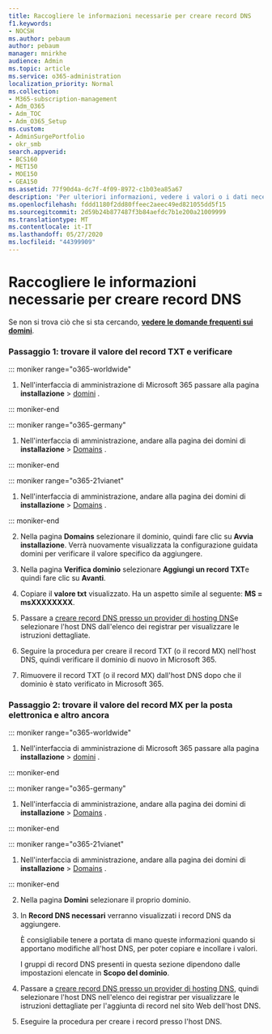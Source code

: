 ```yaml
---
title: Raccogliere le informazioni necessarie per creare record DNS
f1.keywords:
- NOCSH
ms.author: pebaum
author: pebaum
manager: mnirkhe
audience: Admin
ms.topic: article
ms.service: o365-administration
localization_priority: Normal
ms.collection:
- M365-subscription-management
- Adm_O365
- Adm_TOC
- Adm_O365_Setup
ms.custom:
- AdminSurgePortfolio
- okr_smb
search.appverid:
- BCS160
- MET150
- MOE150
- GEA150
ms.assetid: 77f90d4a-dc7f-4f09-8972-c1b03ea85a67
description: 'Per ulteriori informazioni, vedere i valori o i dati necessari per la creazione di record DNS per Microsoft 365. '
ms.openlocfilehash: fddd1180f2dd80ffeec2aeec49ed821055dd5f15
ms.sourcegitcommit: 2d59b24b877487f3b84aefdc7b1e200a21009999
ms.translationtype: MT
ms.contentlocale: it-IT
ms.lasthandoff: 05/27/2020
ms.locfileid: "44399909"
---
```

# <a name="gather-the-information-you-need-to-create-dns-records"></a>Raccogliere le informazioni necessarie per creare record DNS

 Se non si trova ciò che si sta cercando, **[vedere le domande frequenti sui domini](../setup/domains-faq.md)**. 
  
### <a name="step-1-find-the-txt-record-value-and-verify"></a>Passaggio 1: trovare il valore del record TXT e verificare

::: moniker range="o365-worldwide"

1. Nell'interfaccia di amministrazione di Microsoft 365 passare alla pagina **installazione** \> <a href="https://go.microsoft.com/fwlink/p/?linkid=834818" target="_blank">domini</a> .

::: moniker-end

::: moniker range="o365-germany"

1. Nell'interfaccia di amministrazione, andare alla pagina dei domini di **installazione** > <a href="https://go.microsoft.com/fwlink/p/?linkid=854615" target="_blank">Domains</a> .

::: moniker-end

::: moniker range="o365-21vianet"

1. Nell'interfaccia di amministrazione, andare alla pagina dei domini di **installazione** > <a href="https://go.microsoft.com/fwlink/p/?linkid=2007048" target="_blank">Domains</a> .

::: moniker-end
    
2. Nella pagina **Domains** selezionare il dominio, quindi fare clic su **Avvia installazione**. Verrà nuovamente visualizzata la configurazione guidata domini per verificare il valore specifico da aggiungere.
    
3. Nella pagina **Verifica dominio** selezionare **Aggiungi un record TXT**e quindi fare clic su **Avanti**.
    
4. Copiare il **valore txt** visualizzato. Ha un aspetto simile al seguente: **MS = msXXXXXXXX**. 
    
5. Passare a [creare record DNS presso un provider di hosting DNS](create-dns-records-at-any-dns-hosting-provider.md)e selezionare l'host DNS dall'elenco dei registrar per visualizzare le istruzioni dettagliate.
    
6. Seguire la procedura per creare il record TXT (o il record MX) nell'host DNS, quindi verificare il dominio di nuovo in Microsoft 365.

7. Rimuovere il record TXT (o il record MX) dall'host DNS dopo che il dominio è stato verificato in Microsoft 365.
    
### <a name="step-2-find-the-mx-record-value-for-email-and-more"></a>Passaggio 2: trovare il valore del record MX per la posta elettronica e altro ancora

::: moniker range="o365-worldwide"

1. Nell'interfaccia di amministrazione di Microsoft 365 passare alla pagina **installazione** \> <a href="https://go.microsoft.com/fwlink/p/?linkid=834818" target="_blank">domini</a> .

::: moniker-end
    
::: moniker range="o365-germany"

1. Nell'interfaccia di amministrazione, andare alla pagina dei domini di **installazione** > <a href="https://go.microsoft.com/fwlink/p/?linkid=854615" target="_blank">Domains</a> .

::: moniker-end

::: moniker range="o365-21vianet"

1. Nell'interfaccia di amministrazione, andare alla pagina dei domini di **installazione** > <a href="https://go.microsoft.com/fwlink/p/?linkid=2007048" target="_blank">Domains</a> .

::: moniker-end
    
2. Nella pagina **Domini** selezionare il proprio dominio. 
    
3. In **Record DNS necessari** verranno visualizzati i record DNS da aggiungere.
    
    È consigliabile tenere a portata di mano queste informazioni quando si apportano modifiche all'host DNS, per poter copiare e incollare i valori.
    
    I gruppi di record DNS presenti in questa sezione dipendono dalle impostazioni elencate in **Scopo del dominio**.
    
4. Passare a [creare record DNS presso un provider di hosting DNS](create-dns-records-at-any-dns-hosting-provider.md), quindi selezionare l'host DNS nell'elenco dei registrar per visualizzare le istruzioni dettagliate per l'aggiunta di record nel sito Web dell'host DNS.
    
5. Eseguire la procedura per creare i record presso l'host DNS.
